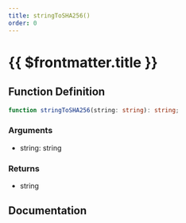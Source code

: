 ```yaml
---
title: stringToSHA256()
order: 0
---
```


# {{ $frontmatter.title }}

## Function Definition

```ts
function stringToSHA256(string: string): string;
```

### Arguments

* string: string

### Returns

* string

## Documentation

<!--@include: ./parts/stringToSHA256.md-->

